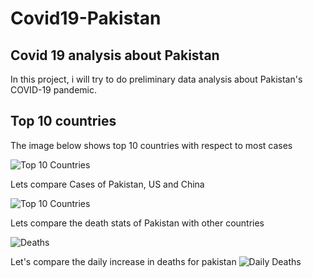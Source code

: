 # Covid19-Pakistan
## Covid 19 analysis about Pakistan
In this project, i will try to do preliminary data analysis about Pakistan's COVID-19 pandemic.
## Top 10 countries

The image below shows top 10 countries with respect to most cases

![Top 10 Countries](https://github.com/fahadalisarwar1/Covid19-Pakistan/blob/master/images/1_Covid-19_top_10_countries.png)

Lets compare Cases of Pakistan, US and China 

![Top 10 Countries](https://github.com/fahadalisarwar1/Covid19-Pakistan/blob/master/images/country_comparison_.png)

Lets compare the death stats of Pakistan with other countries

![Deaths](https://github.com/fahadalisarwar1/Covid19-Pakistan/blob/master/images/country_comparison_death.png)

Let's compare the daily increase in deaths for pakistan
![Daily Deaths](https://github.com/fahadalisarwar1/Covid19-Pakistan/blob/master/images/Daily_death_Pakistan.png)
